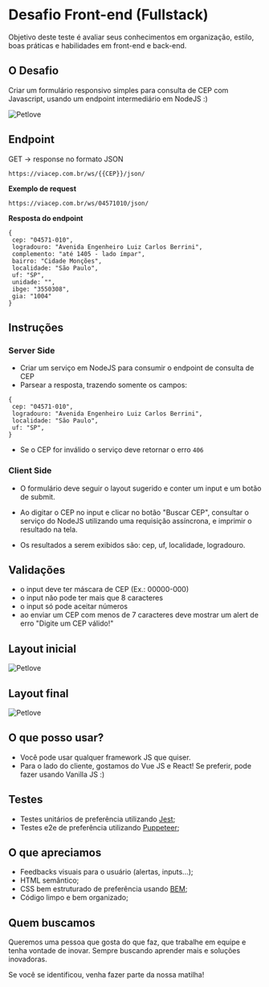 # Desafio Front-end (Fullstack)

Objetivo deste teste é avaliar seus conhecimentos em organização, estilo, boas práticas e habilidades em front-end e back-end.

## O Desafio

Criar um formulário responsivo simples para consulta de CEP com Javascript, usando um endpoint intermediário em NodeJS :)


![Petlove](https://github.com/petlove/code-challenge/blob/master/frontend/layout_final.gif)

## Endpoint

GET -> response no formato JSON

`https://viacep.com.br/ws/{{CEP}}/json/`

**Exemplo de request**

`https://viacep.com.br/ws/04571010/json/`

**Resposta do endpoint**

```
{
 cep: "04571-010",
 logradouro: "Avenida Engenheiro Luiz Carlos Berrini",
 complemento: "até 1405 - lado ímpar",
 bairro: "Cidade Monções",
 localidade: "São Paulo",
 uf: "SP",
 unidade: "",
 ibge: "3550308",
 gia: "1004"
}
```

## Instruções

### Server Side

- Criar um serviço em NodeJS para consumir o endpoint de consulta de CEP
- Parsear a resposta, trazendo somente os campos:

```
{
 cep: "04571-010",
 logradouro: "Avenida Engenheiro Luiz Carlos Berrini",
 localidade: "São Paulo",
 uf: "SP",
}
```

- Se o CEP for inválido o serviço deve retornar o erro `406`

### Client Side

- O formulário deve seguir o layout sugerido e conter um input e um botão de submit.

- Ao digitar o CEP no input e clicar no botão "Buscar CEP", consultar o serviço do NodeJS utilizando uma requisição assíncrona, e imprimir o resultado na tela.

- Os resultados a serem exibidos são: cep, uf, localidade, logradouro.


## Validações

- o input deve ter máscara de CEP (Ex.: 00000-000)
- o input não pode ter mais que 8 caracteres
- o input só pode aceitar números
- ao enviar um CEP com menos de 7 caracteres deve mostrar um alert de erro "Digite um CEP válido!"


## Layout inicial
![Petlove](https://github.com/petlove/code-challenge/blob/master/frontend/layout_tela-inicial.png)

## Layout final
![Petlove](https://github.com/petlove/code-challenge/blob/master/frontend/layout_tela-final.png)


## O que posso usar?

- Você pode usar qualquer framework JS que quiser.
- Para o lado do cliente, gostamos do Vue JS e React! Se preferir, pode fazer usando Vanilla JS :)

## Testes
- Testes unitários de preferência utilizando [Jest](https://jestjs.io/);
- Testes e2e de preferência utilizando [Puppeteer](https://github.com/GoogleChrome/puppeteer/);

## O que apreciamos

- Feedbacks visuais para o usuário (alertas, inputs...);
- HTML semântico;
- CSS bem estruturado de preferência usando [BEM](http://getbem.com/);
- Código limpo e bem organizado;

## Quem buscamos

Queremos uma pessoa que gosta do que faz, que trabalhe em equipe e tenha vontade de inovar. Sempre buscando aprender mais e soluções inovadoras.

Se você se identificou, venha fazer parte da nossa matilha!
